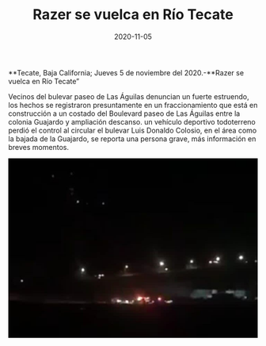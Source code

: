 ﻿---
layout: blog
title:  "Razer se vuelca en Río Tecate"
date:   2020-11-05  
categories: tecate
permalink: /:categories/:title:output_ext
image: /img/cnr/razer-de-vuelca-en-rio-tecate.jpg
autor: 
---


**Tecate, Baja California;  Jueves 5 de noviembre del 2020.-**Razer se vuelca en Río Tecate”


Vecinos del bulevar paseo de Las Águilas denuncian un fuerte estruendo, los hechos se registraron presuntamente en un fraccionamiento que está en construcción a un costado del Boulevard paseo de Las Águilas entre la colonia Guajardo y ampliación descanso. un vehículo deportivo todoterreno perdió el control al circular el bulevar Luis Donaldo Colosio, en el área como la bajada de la Guajardo,  se reporta una persona grave, más información en breves momentos.

<div id="carouselExampleSlidesOnly" class="carousel slide" data-ride="carousel">
  <div class="carousel-inner">
    <div class="carousel-item active">
       <img class="d-block w-100" src="/img/cnr/razer-de-vuelca-en-rio-tecate.jpg" loading="lazy"  alt="Razer">
    </div>
  </div>
</div>